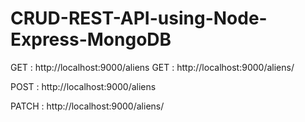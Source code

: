 # CRUD-REST-API-using-Node-Express-MongoDB

GET : http://localhost:9000/aliens
GET : http://localhost:9000/aliens/<id>

POST : http://localhost:9000/aliens

PATCH : http://localhost:9000/aliens/<id>
